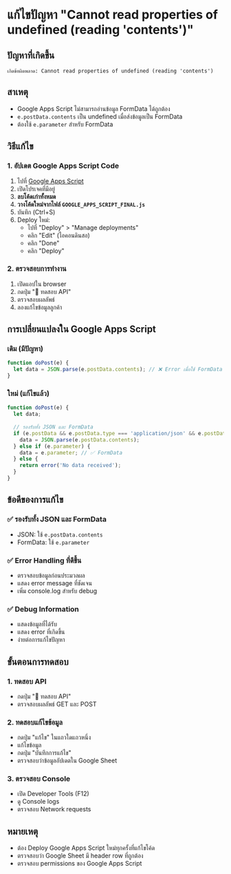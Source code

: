 # แก้ไขปัญหา "Cannot read properties of undefined (reading 'contents')"

## ปัญหาที่เกิดขึ้น
```
เกิดข้อผิดพลาด: Cannot read properties of undefined (reading 'contents')
```

## สาเหตุ
- Google Apps Script ไม่สามารถอ่านข้อมูล FormData ได้ถูกต้อง
- `e.postData.contents` เป็น undefined เมื่อส่งข้อมูลเป็น FormData
- ต้องใช้ `e.parameter` สำหรับ FormData

## วิธีแก้ไข

### 1. อัปเดต Google Apps Script Code
1. ไปที่ [Google Apps Script](https://script.google.com)
2. เปิดโปรเจคที่มีอยู่
3. **ลบโค้ดเก่าทั้งหมด**
4. **วางโค้ดใหม่จากไฟล์ `GOOGLE_APPS_SCRIPT_FINAL.js`**
5. บันทึก (Ctrl+S)
6. Deploy ใหม่:
   - ไปที่ "Deploy" > "Manage deployments"
   - คลิก "Edit" (ไอคอนดินสอ)
   - คลิก "Done"
   - คลิก "Deploy"

### 2. ตรวจสอบการทำงาน
1. เปิดแอปใน browser
2. กดปุ่ม "🔧 ทดสอบ API"
3. ตรวจสอบผลลัพธ์
4. ลองแก้ไขข้อมูลลูกค้า

## การเปลี่ยนแปลงใน Google Apps Script

### เดิม (มีปัญหา)
```javascript
function doPost(e) {
  let data = JSON.parse(e.postData.contents); // ❌ Error เมื่อใช้ FormData
}
```

### ใหม่ (แก้ไขแล้ว)
```javascript
function doPost(e) {
  let data;
  
  // รองรับทั้ง JSON และ FormData
  if (e.postData && e.postData.type === 'application/json' && e.postData.contents) {
    data = JSON.parse(e.postData.contents);
  } else if (e.parameter) {
    data = e.parameter; // ✅ FormData
  } else {
    return error('No data received');
  }
}
```

## ข้อดีของการแก้ไข

### ✅ รองรับทั้ง JSON และ FormData
- JSON: ใช้ `e.postData.contents`
- FormData: ใช้ `e.parameter`

### ✅ Error Handling ที่ดีขึ้น
- ตรวจสอบข้อมูลก่อนประมวลผล
- แสดง error message ที่ชัดเจน
- เพิ่ม console.log สำหรับ debug

### ✅ Debug Information
- แสดงข้อมูลที่ได้รับ
- แสดง error ที่เกิดขึ้น
- ง่ายต่อการแก้ไขปัญหา

## ขั้นตอนการทดสอบ

### 1. ทดสอบ API
- กดปุ่ม "🔧 ทดสอบ API"
- ตรวจสอบผลลัพธ์ GET และ POST

### 2. ทดสอบแก้ไขข้อมูล
- กดปุ่ม "แก้ไข" ในแถวใดแถวหนึ่ง
- แก้ไขข้อมูล
- กดปุ่ม "บันทึกการแก้ไข"
- ตรวจสอบว่าข้อมูลอัปเดตใน Google Sheet

### 3. ตรวจสอบ Console
- เปิด Developer Tools (F12)
- ดู Console logs
- ตรวจสอบ Network requests

## หมายเหตุ
- ต้อง Deploy Google Apps Script ใหม่ทุกครั้งที่แก้ไขโค้ด
- ตรวจสอบว่า Google Sheet มี header row ที่ถูกต้อง
- ตรวจสอบ permissions ของ Google Apps Script
